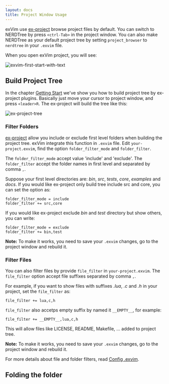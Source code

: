 ```yaml
---
layout: docs
title: Project Window Usage
---
```


exVim use [ex-project](http://github.com/exvim/ex-project) browse project files by default. 
You can switch to NERDTree by press `<ctrl-Tab>` in the project window. You can also
make NERDTree as your default project tree by setting `project_browser` to `nerdtree`
in your `.exvim` file.

When you open exVim project, you will see:

![exvim-first-start-with-text]({{site.baseurl}}docs/images/exvim-first-start-with-text.png)

## Build Project Tree

In the chapter [Getting Start]({{site.baseurl}}getting-start) we've show you how to build project tree by 
ex-project plugins. Basically just move your cursor to project window, and press `<leader>R`.
The ex-project will build the tree like this:

![ex-project-tree]({{site.baseurl}}docs/images/ex-project-tree.png)

### Filter Folders

[ex-project](http://github.com/exvim/ex-project) allow you include or exclude first level
folders when building the project tree. exVim integrate this function in `.exvim` file.
Edit `your-project.exvim`, find the option `folder_filter_mode` and `folder_filter`. 

The `folder_filter_mode` accept value 'include' and 'exclude'. The `folder_filter` accept
the folder names in first level and separated by comma `,`. 

Suppose your first level directories are: *bin*, *src*, *tests*, *core*, *examples* and *docs*.
If you would like ex-project only build tree include src and core, you can set the option as:

```
folder_filter_mode = include
folder_filter += src,core
```

If you would like ex-project exclude *bin* and *test* directory but show others, you can write:

```
folder_filter_mode = exclude
folder_filter += bin,test
```

**Note:** To make it works, you need to save your `.exvim` changes, 
go to the project window and rebuild it. 

### Filter Files

You can also filter files by provide `file_filter` in `your-project.exvim`. The `file_filter`
option accept file suffixes separated by comma `,`. 

For example, if you want to show files with suffixes *.lua*, *.c* and *.h* in your project, 
set the `file_filter` as:

```
file_filter += lua,c,h
```

`file_filter` also accetps empty suffix by named it `__EMPTY__`, for example: 

```
file_filter += __EMPTY__,lua,c,h
```

This will allow files like LICENSE, README, Makefile, ... added to project tree.

**Note:** To make it works, you need to save your `.exvim` changes, 
go to the project window and rebuild it. 

For more details about file and folder filters, read [Config .exvim]({{site.baseurl}}config-project).

## Folding the folder
